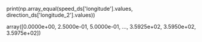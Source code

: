 print(np.array_equal(speed_ds['longitude'].values, direction_ds['longitude_2'].values))


array([0.0000e+00, 2.5000e-01, 5.0000e-01, ..., 3.5925e+02, 3.5950e+02,
       3.5975e+02])
